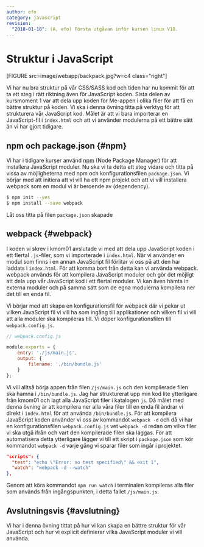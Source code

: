 ```yaml
---
author: efo
category: javascript
revision:
  "2018-01-18": (A, efo) Första utgåvan inför kursen linux V18.
...
```

Struktur i JavaScript
==================================
[FIGURE src=image/webapp/backpack.jpg?w=c4 class="right"]

Vi har nu bra struktur på vår CSS/SASS kod och tiden har nu kommit för att ta ett steg i rätt riktning även för JavaScript koden. Sista delen av kursmoment 1 var att dela upp koden för Me-appen i olika filer för att få en bättre struktur på koden. Vi ska i denna övning titta på verktyg för att strukturera vår JavaScript kod. Målet är att vi bara importerar en JavaScript-fil i `index.html` och att vi använder modulerna på ett bättre sätt än vi har gjort tidigare.



npm och package.json {#npm}
--------------------------------------
Vi har i tidigare kurser använd [npm](https://www.npmjs.com/) (Node Package Manager) för att installera JavaScript moduler. Nu ska vi ta detta ett steg vidare och titta på vissa av möjligheterna med npm och konfigurationsfilen `package.json`. Vi börjar med att initiera att vi vill ha ett npm projekt och att vi vill installera webpack som en modul vi är beroende av (dependency).

```bash
$ npm init --yes
$ npm install --save webpack
```

Låt oss titta på filen `package.json` skapade



webpack {#webpack}
--------------------------------------
I koden vi skrev i kmom01 avslutade vi med att dela upp JavaScript koden i ett flertal `.js`-filer, som vi importerade i `index.html`. När vi använder en modul som finns i en annan JavaScript fil förlitar vi oss på att den har laddats i `index.html`. För att komma bort från detta kan vi använda webpack. webpack används för att kompilera JavaScript moduler och gör det möjligt att dela upp vår JavaScript kod i ett flertal moduler. Vi kan även hämta in externa moduler och på samma sätt som de egna modulerna kompilera ner det till en enda fil.

Vi börjar med att skapa en konfigurationsfil för webpack där vi pekar ut vilken JavaScript fil vi vill ha som ingång till applikationer och vilken fil vi vill att alla moduler ska kompileras till. Vi döper konfigurationsfilen till `webpack.config.js`.

```javascript
// webpack.config.js

module.exports = {
    entry: './js/main.js',
    output: {
        filename: './bin/bundle.js'
    }
};
```

Vi vill alltså börja appen från filen `/js/main.js` och den kompilerade filen ska hamna i `/bin/bundle.js`. Jag har strukturerat upp min kod lite ytterligare från kmom01 och lagt alla JavaScript filer i katalogen `js`. Då målet med denna övning är att kompilera ner alla våra filer till en enda fil ändrar vi direkt i `index.html` för att använda `/bin/bundle.js`. För att kompilera JavaScript koden använder vi oss av kommandot `webpack -d` och då vi har en konfigurationsfilen `webpack.config.js` vet `webpack -d` redan om vilka filer vi ska utgå ifrån och vart den kompilerade filen ska läggas. För att automatisera detta ytterligare lägger vi till ett skript i `package.json` som kör kommandot `webpack -d` varje gång vi sparar filer som ingår i projektet.

```json
"scripts": {
  "test": "echo \"Error: no test specified\" && exit 1",
  "watch": "webpack -d --watch"
},
```

Genom att köra kommandot `npm run watch` i terminalen kompileras alla filer som används från ingångspunkten, i detta fallet `/js/main.js`.



Avslutningsvis {#avslutning}
--------------------------------------
Vi har i denna övning tittat på hur vi kan skapa en bättre struktur för vår JavaScript och hur vi explicit definierar vilka JavaScript moduler vi vill använda.
